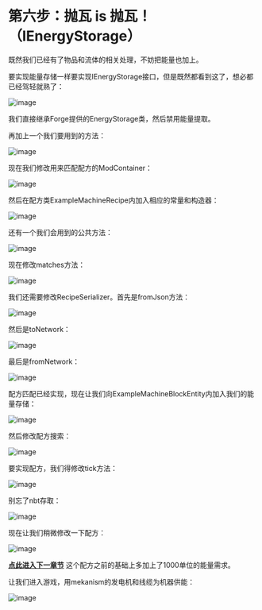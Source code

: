 
# 第六步：抛瓦 is 抛瓦！（IEnergyStorage）

既然我们已经有了物品和流体的相关处理，不妨把能量也加上。

要实现能量存储一样要实现IEnergyStorage接口，但是既然都看到这了，想必都已经驾轻就熟了：

![image](https://github.com/user-attachments/assets/19c8a255-5f2c-4bb4-a4c4-b82fd6a74914)

我们直接继承Forge提供的EnergyStorage类，然后禁用能量提取。

再加上一个我们要用到的方法：

![image](https://github.com/user-attachments/assets/4a9a53a7-bebc-4a49-ac0f-951d1e86d2c1)

现在我们修改用来匹配配方的ModContainer：

![image](https://github.com/user-attachments/assets/084f08f1-2d87-4775-93d2-06ea91d9f799)

然后在配方类ExampleMachineRecipe内加入相应的常量和构造器：

![image](https://github.com/user-attachments/assets/9dd1a7aa-836d-493e-901c-47e6781454a3)

还有一个我们会用到的公共方法：

![image](https://github.com/user-attachments/assets/3ba7c609-7d3c-4bf5-bd4a-13dc5c5e649c)

现在修改matches方法：

![image](https://github.com/user-attachments/assets/3e8080b3-f2e3-4c32-9cb4-310571884ad5)

我们还需要修改RecipeSerializer。首先是fromJson方法：

![image](https://github.com/user-attachments/assets/a2054ed8-b91e-44b2-9828-cdf903d4571b)

然后是toNetwork：

![image](https://github.com/user-attachments/assets/3db418a5-48c8-466f-b16d-7931d60bb4d6)

最后是fromNetwork：

![image](https://github.com/user-attachments/assets/1b3de35a-0a7f-4ff6-91c7-3e725b09b6cb)

配方匹配已经实现，现在让我们向ExampleMachineBlockEntity内加入我们的能量存储：

![image](https://github.com/user-attachments/assets/e3168ea6-0dfa-42a9-8150-64169b2f3948)

然后修改配方搜索：

![image](https://github.com/user-attachments/assets/89bf35b9-ba32-4c6c-a3d5-22617dd5676f)

要实现配方，我们得修改tick方法：

![image](https://github.com/user-attachments/assets/60f43c73-a8ec-481b-a92d-c58c20568f4c)

别忘了nbt存取：

![image](https://github.com/user-attachments/assets/0168769f-fcc8-428e-aade-6da9a3a10bf1)

现在让我们稍微修改一下配方：

![image](https://github.com/user-attachments/assets/e010eb40-bc9e-4a24-ae8c-2cb23e8fd06b)

[**点此进入下一章节**](/tutorial/gui.md)
这个配方之前的基础上多加上了1000单位的能量需求。

让我们进入游戏，用mekanism的发电机和线缆为机器供能：

![image](https://github.com/user-attachments/assets/02158b2e-062a-4a8e-8caf-5f8c32504d43)

